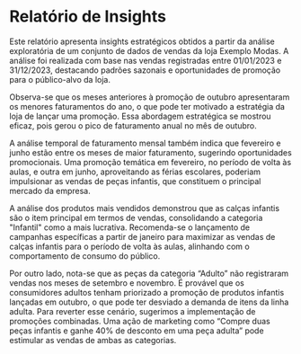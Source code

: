 # Relatório de Insights

Este relatório apresenta insights estratégicos obtidos a partir da análise exploratória de um conjunto de dados de vendas da loja Exemplo Modas. A análise foi realizada com base nas vendas registradas entre 01/01/2023 e 31/12/2023, destacando padrões sazonais e oportunidades de promoção para o público-alvo da loja.

Observa-se que os meses anteriores à promoção de outubro apresentaram os menores faturamentos do ano, o que pode ter motivado a estratégia da loja de lançar uma promoção. Essa abordagem estratégica se mostrou eficaz, pois gerou o pico de faturamento anual no mês de outubro.

A análise temporal de faturamento mensal também indica que fevereiro e junho estão entre os meses de maior faturamento, sugerindo oportunidades promocionais. Uma promoção temática em fevereiro, no período de volta às aulas, e outra em junho, aproveitando as férias escolares, poderiam impulsionar as vendas de peças infantis, que constituem o principal mercado da empresa.

A análise dos produtos mais vendidos demonstrou que as calças infantis são o item principal em termos de vendas, consolidando a categoria "Infantil" como a mais lucrativa. Recomenda-se o lançamento de campanhas específicas a partir de janeiro para maximizar as vendas de calças infantis para o período de volta às aulas, alinhando com o comportamento de consumo do público.

Por outro lado, nota-se que as peças da categoria “Adulto” não registraram vendas nos meses de setembro e novembro. É provável que os consumidores adultos tenham priorizado a promoção de produtos infantis lançadas em outubro, o que pode ter desviado a demanda de itens da linha adulta. Para reverter esse cenário, sugerimos a implementação de promoções combinadas. Uma ação de marketing como “Compre duas peças infantis e ganhe 40% de desconto em uma peça adulta” pode estimular as vendas de ambas as categorias.
